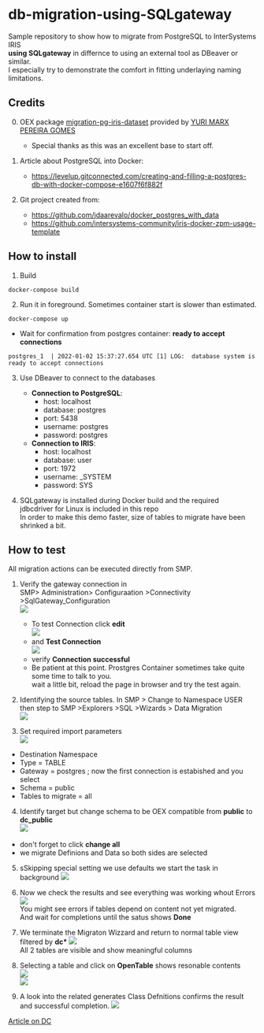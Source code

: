 # db-migration-using-SQLgateway #  
Sample repository to show how to migrate from PostgreSQL to InterSystems IRIS    
**using SQLgateway** in differnce to using an external tool as DBeaver or similar.   
I especially try to demonstrate the comfort in fitting underlaying naming limitations. 
## Credits ##
0. OEX package [migration-pg-iris-dataset](https://openexchange.intersystems.com/package/migration-pg-iris-dataset) 
provided by [YURI MARX PEREIRA GOMES](https://openexchange.intersystems.com/user/YURI%20MARX%20PEREIRA%20GOMES/QKGV1uPuZml09uNsC8bNKcRQj8)   
    - Special thanks as this was an excellent base to start off.  
    
1. Article about PostgreSQL into Docker: 
    - https://levelup.gitconnected.com/creating-and-filling-a-postgres-db-with-docker-compose-e1607f6f882f
2. Git project created from: 
    - https://github.com/jdaarevalo/docker_postgres_with_data
    - https://github.com/intersystems-community/iris-docker-zpm-usage-template
## How to install ##
1. Build
```
docker-compose build
```
2. Run it in foreground. Sometimes container start is slower than estimated.  
```
docker-compose up
```
  - Wait for confirmation from postgres container:  **ready to accept connections**
```
postgres_1  | 2022-01-02 15:37:27.654 UTC [1] LOG:  database system is ready to accept connections
```
3. Use DBeaver to connect to the databases
    - **Connection to PostgreSQL**: 
        - host: localhost 
        - database: postgres 
        - port: 5438 
        - username: postgres 
        - password: postgres
    - **Connection to IRIS**: 
        - host: localhost 
        - database: user 
        - port: 1972 
        - username: _SYSTEM 
        - password: SYS    

4. SQLgateway is installed during Docker build and the required   
   jdbcdriver for Linux is included in this repo   
   In order to make this demo faster, size of tables to migrate have been shrinked a bit.    
## How to test ##
All migration actions can be executed directly from SMP.   
1. Verify the gateway connection in    
   SMP> Administration> Configuraation >Connectivity >SqlGateway_Configuration    
 ![](https://raw.githubusercontent.com/rcemper/db-migration-using-SQLgateway/master/docs/gty01.jpg) 
   - To test Connection click **edit**    
 ![](https://raw.githubusercontent.com/rcemper/db-migration-using-SQLgateway/master/docs/gty02.jpg)    
   - and **Test Connection**    
 ![](https://raw.githubusercontent.com/rcemper/db-migration-using-SQLgateway/master/docs/gty03.jpg)    
   - verify **Connection successful**    
   - Be patient at this point. Prostgres Container sometimes take quite some time to talk to you.   
     wait a little bit, reload the page in browser and try the test again.      
   
2. Identifying the source tables. In SMP > Change to Namespace USER   
  then step to SMP >Explorers >SQL >Wizards > Data Migration   
  ![](https://raw.githubusercontent.com/rcemper/db-migration-using-SQLgateway/master/docs/gty04.jpg)
  
3. Set required import parameters  
  ![](https://raw.githubusercontent.com/rcemper/db-migration-using-SQLgateway/master/docs/gty05.jpg)
  -  Destination Namespace   
  -  Type = TABLE   
  -  Gateway = postgres ; now the first connection is estabished and you select 
  -  Schema = public
  -  Tables to migrate = all   

4. Identify target but change schema to be OEX compatible from **public** to **dc_public**   
  ![](https://raw.githubusercontent.com/rcemper/db-migration-using-SQLgateway/master/docs/gty06.jpg)
  - don't forget to click **change all**    
  - we migrate Definions and Data so both sides are selected   

5. sSkipping special setting we use defaults we start the task in background
  ![](https://raw.githubusercontent.com/rcemper/db-migration-using-SQLgateway/master/docs/gty07.jpg) 
  
6. Now we check the results and see everything was working whout Errors
  ![](https://raw.githubusercontent.com/rcemper/db-migration-using-SQLgateway/master/docs/gty08.jpg)    
  You might see errors if tables depend on content not yet migrated.   
  And wait for completions until the satus shows **Done** 
  
7. We terminate the Migraton Wizzard and return to normal table view filtered by **dc\***
  ![](https://raw.githubusercontent.com/rcemper/db-migration-using-SQLgateway/master/docs/gty09.jpg)   
  All 2 tables are visible and show meaningful columns
  
8. Selecting a table and click on  **OpenTable** shows resonable contents   
  ![](https://raw.githubusercontent.com/rcemper/db-migration-using-SQLgateway/master/docs/gty10.jpg)   
  ![](https://raw.githubusercontent.com/rcemper/db-migration-using-SQLgateway/master/docs/gty11.jpg)
  
9. A look into the related generates Class Defnitions confirms the result and successful completion.
  ![](https://raw.githubusercontent.com/rcemper/db-migration-using-SQLgateway/master/docs/gty12.jpg)

  [Article on DC](https://community.intersystems.com/post/db-migration-using-sqlgateway)
